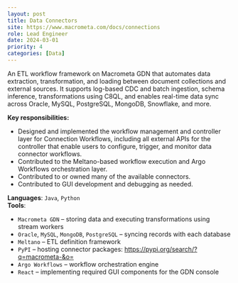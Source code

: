 ```yaml
---
layout: post
title: Data Connectors
site: https://www.macrometa.com/docs/connections
role: Lead Engineer
date: 2024-03-01
priority: 4
categories: [Data]
---
```


An ETL workflow framework on Macrometa GDN that automates data extraction, transformation, and loading between document collections and external sources. It supports log-based CDC and batch ingestion, schema inference, transformations using C8QL, and enables real-time data sync across Oracle, MySQL, PostgreSQL, MongoDB, Snowflake, and more.

**Key responsibilities:**
- Designed and implemented the workflow management and controller layer for Connection Workflows, including all external APIs for the controller that enable users to configure, trigger, and monitor data connector workflows.
- Contributed to the Meltano-based workflow execution and Argo Workflows orchestration layer. 
- Contributed to or owned many of the available connectors.
- Contributed to GUI development and debugging as needed.

**Languages**: `Java`, `Python`  
**Tools**:  
  - `Macrometa GDN` – storing data and executing transformations using stream workers
  - `Oracle`, `MySQL`, `MongoDB`, `PostgreSQL` – syncing records with each database
  - `Meltano` – ETL definition framework
  - `PyPI` – hosting connector packages: https://pypi.org/search/?q=macrometa-&o=
  - `Argo Workflows` – workflow orchestration engine
  - `React` – implementing required GUI components for the GDN console

